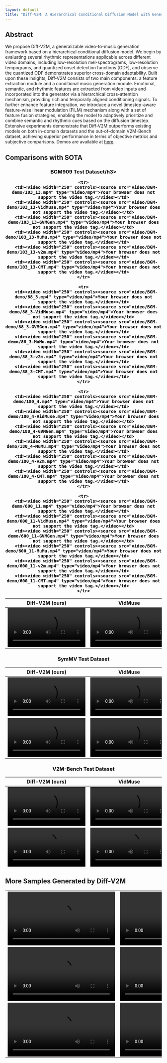 ```yaml
---
layout: default
title: "Diff-V2M: A Hierarchical Conditional Diffusion Model with Generalizable Rhythmic Modeling for Video-to-Music Generation"
---
```

<style>
/* 修改页面主标题字体大小 */
.project-name {
  font-size: 36px !important;
  max-width: 1200px;
  margin: auto;
  text-align: center;
  word-break: break-word;
}
.main-content {
  max-width: 1200px;
  margin: 0 auto;
  padding: 2rem;
}
</style>


## Abstract
We propose Diff-V2M, a generalizable video-to-music generation framework based on a hierarchical conditional diffusion model. We begin by evaluating several rhythmic representations applicable across different video domains, including low-resolution mel-spectrograms, low-resolution tempograms, and quantized onset detection functions (ODF), and observe the quantized ODF demonstrates superior cross-domain adaptability. Built upon these insights, Diff-V2M consists of two main components: a feature extraction module and a conditional music generation module. Emotional, semantic, and rhythmic features are extracted from video inputs and incorporated into the generator via a hierarchical cross-attention mechanism, providing rich and temporally aligned conditioning signals. To further enhance feature integration, we introduce a novel timestep-aware feature-wise linear modulation (FiLM) mechanism along with a set of feature fusion strategies, enabling the model to adaptively prioritize and combine semantic and rhythmic cues based on the diffusion timestep. Extensive experiments demonstrate that Diff-V2M outperforms existing models on both in-domain datasets and the out-of-domain V2M-Bench dataset, achieving superior performance in terms of objective metrics and subjective comparisons.
Demos are available at [here](https://aannoonnyymous.github.io/v2m/).

## Comparisons with SOTA
<h3 align="center" style="color: black; font-weight: bold;">BGM909 Test Dataset/h3>

<table>
  <thead>
    <tr>
      <th>Diff-V2M (ours)</th>
      <th>VidMuse</th>
      <th>GVMGen</th>
      <th>MuMu-LLaMA</th>
      <th>Video2Music</th>
      <th>CMT</th>
    </tr>
  </thead>
  <tbody>
    <tr>
      <td><video width="250" controls><source src="video/BGM-demo/212_7.mp4" type="video/mp4">Your browser does not support the video tag.</video></td>
      <td><video width="250" controls><source src="video/BGM-demo/212_7-VidMuse.mp4" type="video/mp4">Your browser does not support the video tag.</video></td>
      <td><video width="250" controls><source src="video/BGM-demo/212_7-GVMGen.mp4" type="video/mp4">Your browser does not support the video tag.</video></td>
      <td><video width="250" controls><source src="video/BGM-demo/212_7-MuMu.mp4" type="video/mp4">Your browser does not support the video tag.</video></td>
      <td><video width="250" controls><source src="video/BGM-demo/212_7-v2m.mp4" type="video/mp4">Your browser does not support the video tag.</video></td>
      <td><video width="250" controls><source src="video/BGM-demo/212_7-CMT.mp4" type="video/mp4">Your browser does not support the video tag.</video></td>
    </tr>
    
    <tr>
      <td><video width="250" controls><source src="video/BGM-demo/103_13.mp4" type="video/mp4">Your browser does not support the video tag.</video></td>
      <td><video width="250" controls><source src="video/BGM-demo/103_13-VidMuse.mp4" type="video/mp4">Your browser does not support the video tag.</video></td>
      <td><video width="250" controls><source src="video/BGM-demo/103_13-GVMGen.mp4" type="video/mp4">Your browser does not support the video tag.</video></td>
      <td><video width="250" controls><source src="video/BGM-demo/103_13-MuMu.mp4" type="video/mp4">Your browser does not support the video tag.</video></td>
      <td><video width="250" controls><source src="video/BGM-demo/103_13-v2m.mp4" type="video/mp4">Your browser does not support the video tag.</video></td>
      <td><video width="250" controls><source src="video/BGM-demo/103_13-CMT.mp4" type="video/mp4">Your browser does not support the video tag.</video></td>
    </tr>

    <tr>
      <td><video width="250" controls><source src="video/BGM-demo/88_3.mp4" type="video/mp4">Your browser does not support the video tag.</video></td>
      <td><video width="250" controls><source src="video/BGM-demo/88_3-VidMuse.mp4" type="video/mp4">Your browser does not support the video tag.</video></td>
      <td><video width="250" controls><source src="video/BGM-demo/88_3-GVMGen.mp4" type="video/mp4">Your browser does not support the video tag.</video></td>
      <td><video width="250" controls><source src="video/BGM-demo/88_3-MuMu.mp4" type="video/mp4">Your browser does not support the video tag.</video></td>
      <td><video width="250" controls><source src="video/BGM-demo/88_3-v2m.mp4" type="video/mp4">Your browser does not support the video tag.</video></td>
      <td><video width="250" controls><source src="video/BGM-demo/88_3-CMT.mp4" type="video/mp4">Your browser does not support the video tag.</video></td>
    </tr>

    <tr>
      <td><video width="250" controls><source src="video/BGM-demo/180_4.mp4" type="video/mp4">Your browser does not support the video tag.</video></td>
      <td><video width="250" controls><source src="video/BGM-demo/180_4-VidMuse.mp4" type="video/mp4">Your browser does not support the video tag.</video></td>
      <td><video width="250" controls><source src="video/BGM-demo/180_4-GVMGen.mp4" type="video/mp4">Your browser does not support the video tag.</video></td>
      <td><video width="250" controls><source src="video/BGM-demo/180_4-MuMu.mp4" type="video/mp4">Your browser does not support the video tag.</video></td>
      <td><video width="250" controls><source src="video/BGM-demo/180_4-v2m.mp4" type="video/mp4">Your browser does not support the video tag.</video></td>
      <td><video width="250" controls><source src="video/BGM-demo/180_4-CMT.mp4" type="video/mp4">Your browser does not support the video tag.</video></td>
    </tr>

    <tr>
      <td><video width="250" controls><source src="video/BGM-demo/600_11.mp4" type="video/mp4">Your browser does not support the video tag.</video></td>
      <td><video width="250" controls><source src="video/BGM-demo/600_11-VidMuse.mp4" type="video/mp4">Your browser does not support the video tag.</video></td>
      <td><video width="250" controls><source src="video/BGM-demo/600_11-GVMGen.mp4" type="video/mp4">Your browser does not support the video tag.</video></td>
      <td><video width="250" controls><source src="video/BGM-demo/600_11-MuMu.mp4" type="video/mp4">Your browser does not support the video tag.</video></td>
      <td><video width="250" controls><source src="video/BGM-demo/600_11-v2m.mp4" type="video/mp4">Your browser does not support the video tag.</video></td>
      <td><video width="250" controls><source src="video/BGM-demo/600_11-CMT.mp4" type="video/mp4">Your browser does not support the video tag.</video></td>
    </tr>
  </tbody>
</table>

<h3 align="center" style="color: black; font-weight: bold;">SymMV Test Dataset</h3>

<table>
  <thead>
    <tr>
      <th>Diff-V2M (ours)</th>
      <th>VidMuse</th>
      <th>GVMGen</th>
      <th>MuMu-LLaMA</th>
      <th>Video2Music</th>
      <th>CMT</th>
    </tr>
  </thead>
  <tbody>
    <tr>
      <td><video width="250" controls><source src="videos/diff-v2m.mp4" type="video/mp4">Your browser does not support the video tag.</video></td>
      <td><video width="250" controls><source src="videos/vidmuse.mp4" type="video/mp4">Your browser does not support the video tag.</video></td>
      <td><video width="250" controls><source src="videos/gvmgen.mp4" type="video/mp4">Your browser does not support the video tag.</video></td>
      <td><video width="250" controls><source src="videos/mumu-llama.mp4" type="video/mp4">Your browser does not support the video tag.</video></td>
      <td><video width="250" controls><source src="videos/video2music.mp4" type="video/mp4">Your browser does not support the video tag.</video></td>
      <td><video width="250" controls><source src="videos/cmt.mp4" type="video/mp4">Your browser does not support the video tag.</video></td>
    </tr>
    <tr>
      <td><video width="250" controls><source src="videos/diff-v2m.mp4" type="video/mp4">Your browser does not support the video tag.</video></td>
      <td><video width="250" controls><source src="videos/vidmuse.mp4" type="video/mp4">Your browser does not support the video tag.</video></td>
      <td><video width="250" controls><source src="videos/gvmgen.mp4" type="video/mp4">Your browser does not support the video tag.</video></td>
      <td><video width="250" controls><source src="videos/mumu-llama.mp4" type="video/mp4">Your browser does not support the video tag.</video></td>
      <td><video width="250" controls><source src="videos/video2music.mp4" type="video/mp4">Your browser does not support the video tag.</video></td>
      <td><video width="250" controls><source src="videos/cmt.mp4" type="video/mp4">Your browser does not support the video tag.</video></td>
    </tr>
  </tbody>
</table>

<h3 align="center" style="color: black; font-weight: bold;">V2M-Bench Test Dataset</h3>

<table>
  <thead>
    <tr>
      <th>Diff-V2M (ours)</th>
      <th>VidMuse</th>
      <th>GVMGen</th>
      <th>MuMu-LLaMA</th>
      <th>Video2Music</th>
      <th>CMT</th>
    </tr>
  </thead>
  <tbody>
    <tr>
      <td><video width="250" controls><source src="videos/diff-v2m.mp4" type="video/mp4">Your browser does not support the video tag.</video></td>
      <td><video width="250" controls><source src="videos/vidmuse.mp4" type="video/mp4">Your browser does not support the video tag.</video></td>
      <td><video width="250" controls><source src="videos/gvmgen.mp4" type="video/mp4">Your browser does not support the video tag.</video></td>
      <td><video width="250" controls><source src="videos/mumu-llama.mp4" type="video/mp4">Your browser does not support the video tag.</video></td>
      <td><video width="250" controls><source src="videos/video2music.mp4" type="video/mp4">Your browser does not support the video tag.</video></td>
      <td><video width="250" controls><source src="videos/cmt.mp4" type="video/mp4">Your browser does not support the video tag.</video></td>
    </tr>
    <tr>
      <td><video width="250" controls><source src="videos/diff-v2m.mp4" type="video/mp4">Your browser does not support the video tag.</video></td>
      <td><video width="250" controls><source src="videos/vidmuse.mp4" type="video/mp4">Your browser does not support the video tag.</video></td>
      <td><video width="250" controls><source src="videos/gvmgen.mp4" type="video/mp4">Your browser does not support the video tag.</video></td>
      <td><video width="250" controls><source src="videos/mumu-llama.mp4" type="video/mp4">Your browser does not support the video tag.</video></td>
      <td><video width="250" controls><source src="videos/video2music.mp4" type="video/mp4">Your browser does not support the video tag.</video></td>
      <td><video width="250" controls><source src="videos/cmt.mp4" type="video/mp4">Your browser does not support the video tag.</video></td>
    </tr>
  </tbody>
</table>

## More Samples Generated by Diff-V2M
<table>
  <tr>
    <td>
      <video width="345" controls>
        <source src="videos/video1.mp4" type="video/mp4">
      </video>
    </td>
    <td>
      <video width="345" controls>
        <source src="videos/video2.mp4" type="video/mp4">
      </video>
    </td>
    <td>
      <video width="345" controls>
        <source src="videos/video3.mp4" type="video/mp4">
      </video>
    </td>
  </tr>
  <tr>
    <td>
      <video width="345" controls>
        <source src="videos/video4.mp4" type="video/mp4">
      </video>
    </td>
    <td>
      <video width="345" controls>
        <source src="videos/video5.mp4" type="video/mp4">
      </video>
    </td>
    <td>
      <video width="345" controls>
        <source src="videos/video6.mp4" type="video/mp4">
      </video>
    </td>
  </tr>
  <tr>
    <td>
      <video width="345" controls>
        <source src="videos/video4.mp4" type="video/mp4">
      </video>
    </td>
    <td>
      <video width="345" controls>
        <source src="videos/video5.mp4" type="video/mp4">
      </video>
    </td>
    <td>
      <video width="345" controls>
        <source src="videos/video6.mp4" type="video/mp4">
      </video>
    </td>
  </tr>
</table>

